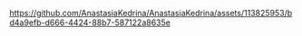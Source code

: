 ﻿
https://github.com/AnastasiaKedrina/AnastasiaKedrina/assets/113825953/bd4a9efb-d666-4424-88b7-587122a8635e


